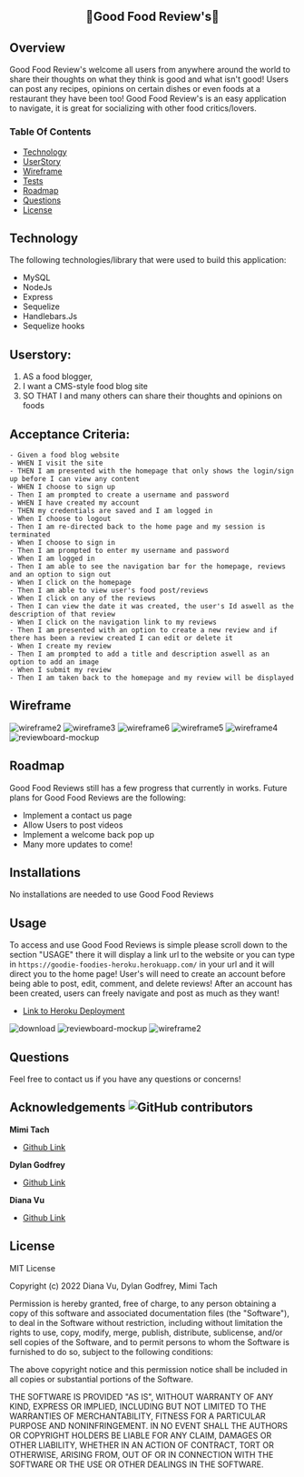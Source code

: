 ## <p align="center"> **🍲Good Food Review's🍲** </p>

## Overview

Good Food Review's welcome all users from anywhere around the world to share their thoughts on what they think is good and what isn't good! Users can post any recipes, opinions on certain dishes or even foods at a restaurant they have been too! Good Food Review's is an easy application to navigate, it is great for socializing with other food critics/lovers. 

### Table Of Contents
- [Technology](#technology)
- [UserStory](#userstory)
- [Wireframe](#wireframe)
- [Tests](#tests)
- [Roadmap](#roadmap)
- [Questions](#questions)
- [License](#license)

## Technology
The following technologies/library that were used to build this application:
- MySQL
- NodeJs
- Express
- Sequelize
- Handlebars.Js
- Sequelize hooks

## Userstory:

1. AS a food blogger,
2. I want a CMS-style food blog site
3. SO THAT I and many others can share their thoughts and opinions on foods

## Acceptance Criteria:
```
- Given a food blog website
- WHEN I visit the site
- THEN I am presented with the homepage that only shows the login/sign up before I can view any content
- WHEN I choose to sign up
- Then I am prompted to create a username and password
- WHEN I have created my account
- THEN my credentials are saved and I am logged in
- When I choose to logout
- Then I am re-directed back to the home page and my session is terminated
- When I choose to sign in
- Then I am prompted to enter my username and password
- When I am logged in
- Then I am able to see the navigation bar for the homepage, reviews and an option to sign out
- When I click on the homepage
- Then I am able to view user's food post/reviews
- When I click on any of the reviews
- Then I can view the date it was created, the user's Id aswell as the description of that review
- When I click on the navigation link to my reviews
- Then I am presented with an option to create a new review and if there has been a review created I can edit or delete it
- When I create my review
- Then I am prompted to add a title and description aswell as an option to add an image
- When I submit my review
- Then I am taken back to the homepage and my review will be displayed
```

## Wireframe
![wireframe2](https://user-images.githubusercontent.com/109758045/199080164-640ca903-23ed-4bba-b878-5d81105bba88.jpg)
![wireframe3](https://user-images.githubusercontent.com/109758045/199080166-7b7a042e-8c5f-4ca4-95f0-08debc403c2f.png)
![wireframe6](https://user-images.githubusercontent.com/109758045/199080167-3067194c-11eb-4771-9a0e-7964f88169e5.png)
![wireframe5](https://user-images.githubusercontent.com/109758045/199080169-aa86b474-f69e-4345-8267-e40bb0c1ced3.png)
![wireframe4](https://user-images.githubusercontent.com/109758045/199080173-d0d8dd21-d063-43ad-b802-66535f4c0c72.png)
![reviewboard-mockup](https://user-images.githubusercontent.com/109758045/199080174-13f81e77-88e5-427b-bf9d-d6e7a23ede8b.PNG)


## Roadmap

Good Food Reviews still has a few progress that currently in works. Future plans for Good Food Reviews are the following:
- Implement a contact us page
- Allow Users to post videos
- Implement a welcome back pop up
- Many more updates to come!

## Installations

No installations are needed to use Good Food Reviews

## Usage
To access and use Good Food Reviews is simple please scroll down to the section "USAGE" there it will display a link url to the website or you can type in ```https://goodie-foodies-heroku.herokuapp.com/``` in your url and it will direct you to the home page! User's will need to create an account before being able to post, edit, comment, and delete reviews! After an account has been created, users can freely navigate and post as much as they want!

- [Link to Heroku Deployment](https://goodie-foodies-heroku.herokuapp.com/)

![download](https://user-images.githubusercontent.com/109758045/199144845-bef7af8e-deda-4993-bf10-f1e97c3e03c2.jpg)
![reviewboard-mockup](https://user-images.githubusercontent.com/109758045/199143125-4f0510f3-e15c-4f3c-91a3-e5072f1892d0.PNG)
![wireframe2](https://user-images.githubusercontent.com/109758045/199143129-b05e0abb-57b0-4cc7-8b7c-18bf4376faa1.jpg)


## Questions
Feel free to contact us if you have any questions or concerns!

## Acknowledgements ![GitHub contributors](https://img.shields.io/github/contributors/branbao1995/beer-meal-buddies?label=contributers)

**Mimi Tach**

- [Github Link](https://github.com/TsunomakiWatamee)

**Dylan Godfrey**

- [Github Link](https://github.com/DylanGodfrey)

**Diana Vu**

- [Github Link](https://github.com/DianasJourney)

## License

MIT License

Copyright (c) 2022 Diana Vu, Dylan Godfrey, Mimi Tach

Permission is hereby granted, free of charge, to any person obtaining a copy
of this software and associated documentation files (the "Software"), to deal
in the Software without restriction, including without limitation the rights
to use, copy, modify, merge, publish, distribute, sublicense, and/or sell
copies of the Software, and to permit persons to whom the Software is
furnished to do so, subject to the following conditions:

The above copyright notice and this permission notice shall be included in all
copies or substantial portions of the Software.

THE SOFTWARE IS PROVIDED "AS IS", WITHOUT WARRANTY OF ANY KIND, EXPRESS OR
IMPLIED, INCLUDING BUT NOT LIMITED TO THE WARRANTIES OF MERCHANTABILITY,
FITNESS FOR A PARTICULAR PURPOSE AND NONINFRINGEMENT. IN NO EVENT SHALL THE
AUTHORS OR COPYRIGHT HOLDERS BE LIABLE FOR ANY CLAIM, DAMAGES OR OTHER
LIABILITY, WHETHER IN AN ACTION OF CONTRACT, TORT OR OTHERWISE, ARISING FROM,
OUT OF OR IN CONNECTION WITH THE SOFTWARE OR THE USE OR OTHER DEALINGS IN THE
SOFTWARE.